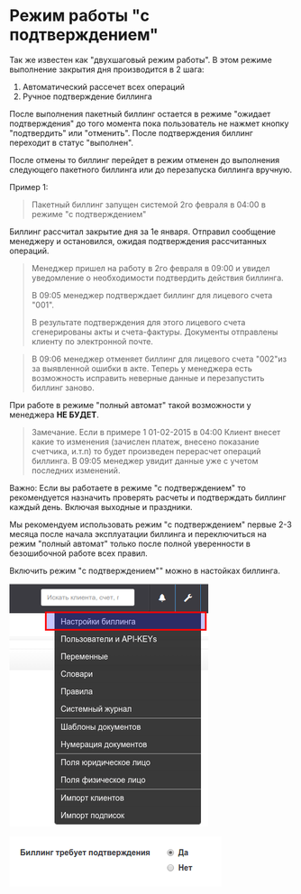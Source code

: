 # Режим работы "с подтверждением"

Так же известен как "двухшаговый режим работы". В этом режиме выполнение закрытия дня производится в 2 шага:

1. Автоматический рассечет всех операций  
2. Ручное подтверждение биллинга

После выполнения пакетный биллинг остается в режиме "ожидает подтверждения" до того момента пока пользователь не нажмет кнопку "подтвердить" или "отменить". 
После подтверждения биллинг  переходит в статус "выполнен".

После отмены то биллинг перейдет в режим отменен до выполнения следующего пакетного биллинга или до перезапуска биллинга вручную.

Пример 1:
>Пакетный биллинг запущен системой 2го февраля в 04:00 в режиме "с подтверждением"
>
Биллинг рассчитал закрытие дня за 1е января. Отправил сообщение менеджеру и остановился, ожидая подтверждения рассчитанных операций. 
>
>Менеджер пришел на работу в  2го февраля в 09:00 и увидел уведомление о необходимости подтвердить действия биллинга.
>
>В 09:05 менеджер подтверждает биллинг для лицевого счета "001". 
>
>В результате подтверждения для этого лицевого счета сгенерированы акты и счета-фактуры. Документы отправлены клиенту по электронной почте.

>В 09:06 менеджер отменяет биллинг для лицевого счета "002"из за выявленной ошибки в акте. Теперь у менеджера есть возможность исправить неверные данные и перезапустить биллинг заново.

При работе в режиме "полный автомат" такой возможности у менеджера **НЕ БУДЕТ**.


>Замечание. Если в примере 1 01-02-2015 в 04:00 Клиент внесет какие то изменения (зачислен платеж, внесено показание счетчика, и.т.п) то будет произведен перерасчет операций биллинга. В 09:05 менеджер увидит данные уже с учетом последних изменений.

Важно: Если вы работаете в режиме  "с подтверждением" то рекомендуется назначить проверять расчеты и подтверждать биллинг каждый день. Включая выходные и праздники.

Мы рекомендуем использовать режим "с подтверждением" первые 2-3 месяца после начала эксплуатации биллинга и переключиться на режим "полный автомат" только после полной уверенности в безошибочной работе всех правил.

Включить режим "с подтверждением"" можно в настойках биллинга. 

![](topmenu-settings.png)

![](settings-billing.png)